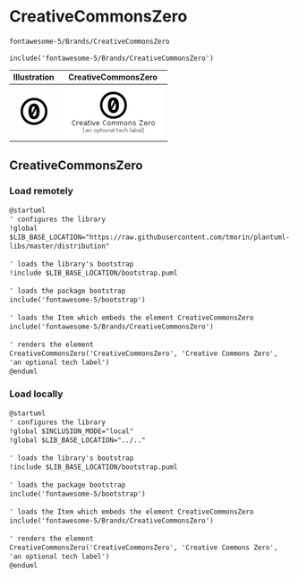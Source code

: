 # CreativeCommonsZero


```text
fontawesome-5/Brands/CreativeCommonsZero
```

```text
include('fontawesome-5/Brands/CreativeCommonsZero')
```



| Illustration | CreativeCommonsZero |
| :---: | :---: |
| ![illustration for Illustration](../../fontawesome-5/Brands/CreativeCommonsZero.png) | ![illustration for CreativeCommonsZero](../../fontawesome-5/Brands/CreativeCommonsZero.Local.png) |




## CreativeCommonsZero

### Load remotely
```plantuml
@startuml
' configures the library
!global $LIB_BASE_LOCATION="https://raw.githubusercontent.com/tmorin/plantuml-libs/master/distribution"

' loads the library's bootstrap
!include $LIB_BASE_LOCATION/bootstrap.puml

' loads the package bootstrap
include('fontawesome-5/bootstrap')

' loads the Item which embeds the element CreativeCommonsZero
include('fontawesome-5/Brands/CreativeCommonsZero')

' renders the element
CreativeCommonsZero('CreativeCommonsZero', 'Creative Commons Zero', 'an optional tech label')
@enduml
```

### Load locally
```plantuml
@startuml
' configures the library
!global $INCLUSION_MODE="local"
!global $LIB_BASE_LOCATION="../.."

' loads the library's bootstrap
!include $LIB_BASE_LOCATION/bootstrap.puml

' loads the package bootstrap
include('fontawesome-5/bootstrap')

' loads the Item which embeds the element CreativeCommonsZero
include('fontawesome-5/Brands/CreativeCommonsZero')

' renders the element
CreativeCommonsZero('CreativeCommonsZero', 'Creative Commons Zero', 'an optional tech label')
@enduml
```

